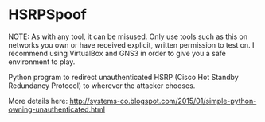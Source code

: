 # HSRPSpoof

NOTE: As with any tool, it can be misused. Only use tools such as this on networks you own or have received explicit, written permission to test on. I recommend using VirtualBox and GNS3 in order to give you a safe environment to play.

Python program to redirect unauthenticated HSRP (Cisco Hot Standby Redundancy Protocol) to wherever the attacker chooses. 

More details here: http://systems-co.blogspot.com/2015/01/simple-python-owning-unauthenticated.html

